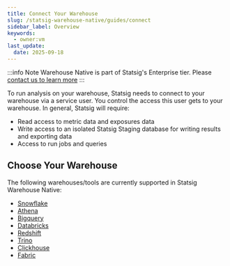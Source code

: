 ```yaml
---
title: Connect Your Warehouse
slug: /statsig-warehouse-native/guides/connect
sidebar_label: Overview
keywords:
  - owner:vm
last_update:
  date: 2025-09-18
---
```


:::info Note
Warehouse Native is part of Statsig's Enterprise tier. Please [contact us to learn more](https://statsig.com/pricing)
:::

To run analysis on your warehouse, Statsig needs to connect to your warehouse via a service user. You control the access this user gets to your warehouse. In general, Statsig will require:

- Read access to metric data and exposures data
- Write access to an isolated Statsig Staging database for writing results and exporting data
- Access to run jobs and queries

## Choose Your Warehouse

The following warehouses/tools are currently supported in Statsig Warehouse Native:

- [Snowflake](../connecting-your-warehouse/snowflake.md)
- [Athena](../connecting-your-warehouse/athena.md)
- [Bigquery](../connecting-your-warehouse/bigquery.md)
- [Databricks](../connecting-your-warehouse/databricks.md)
- [Redshift](../connecting-your-warehouse/redshift.md)
- [Trino](../connecting-your-warehouse/trino.md)
- [Clickhouse](../connecting-your-warehouse/clickhouse.md)
- [Fabric](../connecting-your-warehouse/fabric.md)
